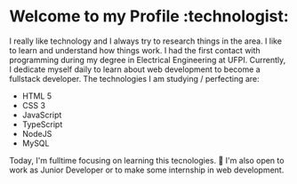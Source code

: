 <h1> Welcome to my Profile :technologist: </h1>

I really like technology and I always try to research things in the area. I like to
learn and understand how things work. I had the first contact with programming during my
degree in Electrical Engineering at UFPI. 
Currently, I dedicate myself daily to learn about
web development to become a fullstack developer. The technologies I am studying / perfecting are:

<ul>   
  <li> HTML 5 </li>
  <li> CSS 3 </li>
  <li> JavaScript</li>
  <li> TypeScript </li>
  <li> NodeJS </li>
  <li> MySQL </li>
</ul>


Today, I'm fulltime focusing on learning this tecnologies. :dart: 
I'm also open to work as Junior Developer or to make some internship in web development.

